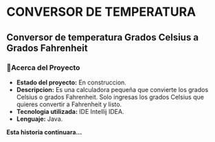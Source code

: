 # CONVERSOR DE TEMPERATURA

## Conversor de temperatura Grados Celsius a Grados Fahrenheit


### 🌟Acerca del Proyecto
- **Estado del proyecto:** En construccion.
- **Descripcion:** Es una calculadora pequeña que convierte los grados Celsius o grados Fahrenheit. Solo ingresas los grados Celsius que quieres convertir a Fahrenheit y listo.
- **Tecnologia utilizada:** IDE Intellij IDEA.
- **Lenguaje:** Java.

**Esta historia continuara...**

